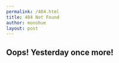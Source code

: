 ```yaml
---
permalink: /404.html
title: 404 Not Found
author: monohue
layout: post
---
```


## Oops! Yesterday once more!
